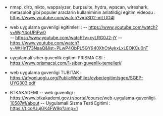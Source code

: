 - nmap, dirb, nikto, wappalyzer, burpsuite, hydra, wpscan, wireshark, metasploit gibi populer araclarin kullaniminin anlatildigi egitim videosu : https://www.youtube.com/watch?v=bSD2-mLUO4I
- web uygulama guvenligi egitimleri : 
--   https://www.youtube.com/watch?v=WqY4oUPiPw0  
--   https://www.youtube.com/watch?v=cyLRG0J2-jY 
--   https://www.youtube.com/watch?v=WtHnT73NaaQ&list=PLwP4ObPL5GY940XhCtAykxLxLEOKCu0nT


- uygulamali siber guvenlik egitimi PRISMA CSI : https://www.prismacsi.com/1-siber-guvenlik-temelleri/
- web uygulama guvenligi TUBITAK : https://afyonluoglu.org/PublicWebFiles/cyber/egitim/sgep/SGEP-UYG303.pdf
- BTKAKADEMI
-- web guvenligi : https://www.btkakademi.gov.tr/portal/course/web-uygulama-guvenligi-10587#!/about
-- Uygulamali Sizma Testi Egitimi : https://t.co/UujGK4FW9p?amp=1
